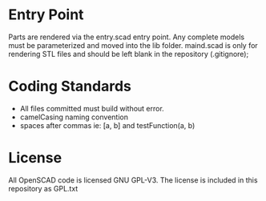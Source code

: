 # Entry Point

Parts are rendered via the entry.scad entry point.  Any complete models must be parameterized and moved into the lib folder.  maind.scad is only for rendering STL files and should be left blank in the repository (.gitignore);

# Coding Standards

* All files committed must build without error.
* camelCasing naming convention
* spaces after commas ie: [a, b] and testFunction(a, b)

# License

All OpenSCAD code is licensed GNU GPL-V3.  The license is included in this repository as GPL.txt